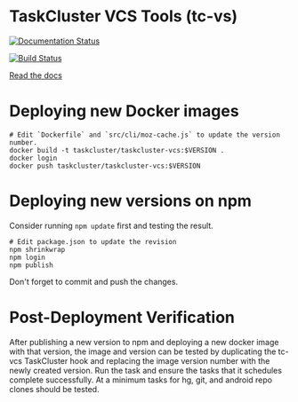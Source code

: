 
# TaskCluster VCS Tools (tc-vs)

[![Documentation Status](https://readthedocs.org/projects/tc-vcs/badge/?version=latest)](https://readthedocs.org/projects/tc-vcs/?badge=latest)

[![Build Status](https://travis-ci.org/taskcluster/taskcluster-vcs.svg?branch=master)](https://travis-ci.org/taskcluster/taskcluster-vcs)

[Read the docs](http://tc-vcs.readthedocs.org/en/latest/)

# Deploying new Docker images


```
# Edit `Dockerfile` and `src/cli/moz-cache.js` to update the version number.
docker build -t taskcluster/taskcluster-vcs:$VERSION .
docker login
docker push taskcluster/taskcluster-vcs:$VERSION

```

# Deploying new versions on npm

Consider running `npm update` first and testing the result.

```
# Edit package.json to update the revision
npm shrinkwrap
npm login
npm publish
```

Don't forget to commit and push the changes.

# Post-Deployment Verification

After publishing a new version to npm and deploying a new docker image with that version, the image and version can be tested by duplicating the tc-vcs TaskCluster hook and replacing the image version number with the newly created version.  Run the task and ensure the tasks that it schedules complete successfully.  At a minimum tasks for hg, git, and android repo clones should be tested.
